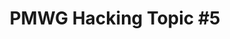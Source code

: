 ---
categories:
- bkk19
description: '> PMWG Hacking Topic TBD'
future_image:
  featured: 'true'
  path: /assets/images/featured-images/bkk19/BKK19-310.png
session_attendee_num: '5'
session_id: BKK19-310
session_room: Session Room 2 (Lotus 3-4)
session_slot:
  end_time: '2019-04-03 11:25:00'
  start_time: '2019-04-03 11:00:00'
session_speakers:
- speaker_bio: '> Vincent has worked on developing drivers for various peripherals
    and coprocessors in mobile phones during 12 years. In 2005, he began to focus
    on mobile phones that ran Linux then Android and spent the last years of this
    period to optimize the power consumption of android platforms. As a member of
    the Linaro power management working group, he works on improving the energy efficiency
    of embedded system but not only with special interest for scheduler.'
  speaker_company: Linaro
  speaker_image: /assets/images/speakers/bkk19/vincent-guittot.jpg
  speaker_location: ''
  speaker_name: Vincent Guittot
  speaker_position: PMWG technical leader
  speaker_username: vincent.guittot
session_track: Power Management
tag: session
tags:
- Power Management
title: 'PMWG Hacking Topic #5'
---